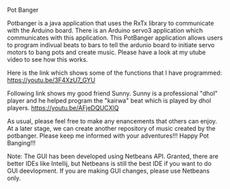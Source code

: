 Pot Banger

Potbanger is a java application that uses the RxTx library to communicate with the Arduino board. There is an Arduino servo3 application which communicates with this application. This PotBanger application allows users to program indivual beats to bars to tell the ardunio board to initiate servo motors to bang pots and create music. Please have a look at my utube video to see how this works.

Here is the link which shows some of the functions that I have programmed: 
https://youtu.be/3F4XzU7_GYU

Following link shows my good friend Sunny. Sunny is a professional "dhol" player and he helped program the "kairwa" beat which is played by dhol players.
https://youtu.be/AFjeDQUCXlQ


As usual, please feel free to make any enancements that others can enjoy. At a later stage, we can create another repository of music created by the potbanger. Please keep me informed with your adventures!!! Happy Pot Banging!!!

Note: The GUI has been developed using Netbeans API. Granted, there are better IDEs like Intellij, but Netbeans is still the best IDE if you want to do GUI deevlopment. If you are making GUI changes, please use Netbeans only.
